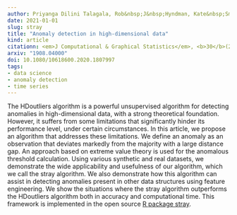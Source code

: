 ```yaml
---
author: Priyanga Dilini Talagala, Rob&nbsp;J&nbsp;Hyndman, Kate&nbsp;Smith&#8209;Miles,
date: 2021-01-01
slug: stray
title: "Anomaly detection in high-dimensional data"
kind: article
citationn: <em>J Computational & Graphical Statistics</em>, <b>30</b>(2), 360-374
arxiv: "1908.04000"
doi: 10.1080/10618600.2020.1807997
tags:
- data science
- anomaly detection
- time series
---
```


The HDoutliers algorithm is a powerful unsupervised algorithm for detecting anomalies in high-dimensional data, with a strong theoretical foundation. However, it suffers from some limitations that significantly hinder its performance level, under certain circumstances. In this article, we propose an algorithm that addresses these limitations. We define an anomaly as an observation that deviates markedly from the majority with a large distance gap. An approach based on extreme value theory is used for the anomalous threshold calculation. Using various synthetic and real datasets, we demonstrate the wide applicability and usefulness of our algorithm, which we call the stray algorithm. We also demonstrate how this algorithm can assist in detecting anomalies present in other data structures using feature engineering. We show the situations where the stray algorithm outperforms the HDoutliers algorithm both in accuracy and computational time. This framework is implemented in the open source [R package stray](https://github.com/pridiltal/stray).
